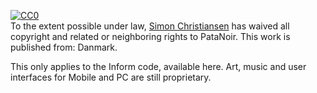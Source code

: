<p xmlns:dct="http://purl.org/dc/terms/" xmlns:vcard="http://www.w3.org/2001/vcard-rdf/3.0#">
  <a rel="license"
     href="http://creativecommons.org/publicdomain/zero/1.0/">
    <img src="http://i.creativecommons.org/p/zero/1.0/88x31.png" style="border-style: none;" alt="CC0" />
  </a>
  <br />
  To the extent possible under law,
  <a rel="dct:publisher"
     href="www.sichris.com/PataNoir">
    <span property="dct:title">Simon Christiansen</span></a>
  has waived all copyright and related or neighboring rights to
  <span property="dct:title">PataNoir</span>.
This work is published from:
<span property="vcard:Country" datatype="dct:ISO3166"
      content="DK" about="www.sichris.com/PataNoir">
  Danmark</span>.
</p>

This only applies to the Inform code, available here. Art, music and user interfaces for Mobile and PC are still proprietary.
